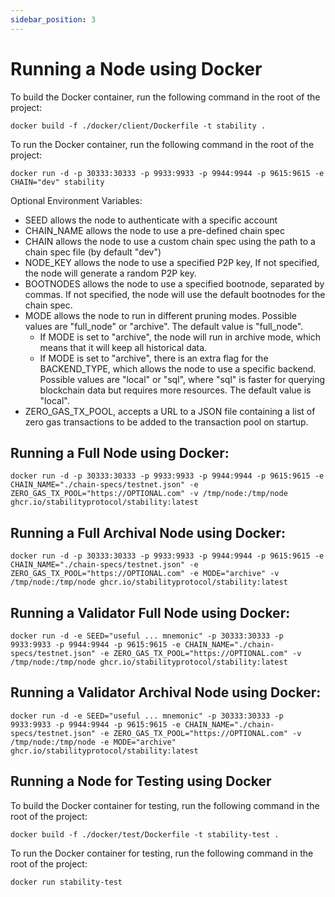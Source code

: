 ```yaml
---
sidebar_position: 3
---
```


# Running a Node using Docker

To build the Docker container, run the following command in the root of the project:

```
docker build -f ./docker/client/Dockerfile -t stability .
```

To run the Docker container, run the following command in the root of the project:

```
docker run -d -p 30333:30333 -p 9933:9933 -p 9944:9944 -p 9615:9615 -e CHAIN="dev" stability
```

Optional Environment Variables:

- SEED allows the node to authenticate with a specific account
- CHAIN_NAME allows the node to use a pre-defined chain spec
- CHAIN allows the node to use a custom chain spec using the path to a chain spec file (by default "dev")
- NODE_KEY allows the node to use a specified P2P key, If not specified, the node will generate a random P2P key.
- BOOTNODES allows the node to use a specified bootnode, separated by commas. If not specified, the node will use the default bootnodes for the chain spec.
- MODE allows the node to run in different pruning modes. Possible values are "full_node" or "archive". The default value is "full_node".
  - If MODE is set to "archive", the node will run in archive mode, which means that it will keep all historical data.
  - If MODE is set to "archive", there is an extra flag for the BACKEND_TYPE, which allows the node to use a specific backend. Possible values are "local" or "sql", where "sql" is faster for querying blockchain data but requires more resources. The default value is "local".
- ZERO_GAS_TX_POOL, accepts a URL to a JSON file containing a list of zero gas transactions to be added to the transaction pool on startup.

## Running a Full Node using Docker:

```
docker run -d -p 30333:30333 -p 9933:9933 -p 9944:9944 -p 9615:9615 -e CHAIN_NAME="./chain-specs/testnet.json" -e ZERO_GAS_TX_POOL="https://OPTIONAL.com" -v /tmp/node:/tmp/node ghcr.io/stabilityprotocol/stability:latest
```

## Running a Full Archival Node using Docker:

```
docker run -d -p 30333:30333 -p 9933:9933 -p 9944:9944 -p 9615:9615 -e CHAIN_NAME="./chain-specs/testnet.json" -e ZERO_GAS_TX_POOL="https://OPTIONAL.com" -e MODE="archive" -v /tmp/node:/tmp/node ghcr.io/stabilityprotocol/stability:latest
```

## Running a Validator Full Node using Docker:

```
docker run -d -e SEED="useful ... mnemonic" -p 30333:30333 -p 9933:9933 -p 9944:9944 -p 9615:9615 -e CHAIN_NAME="./chain-specs/testnet.json" -e ZERO_GAS_TX_POOL="https://OPTIONAL.com" -v /tmp/node:/tmp/node ghcr.io/stabilityprotocol/stability:latest
```

## Running a Validator Archival Node using Docker:

```
docker run -d -e SEED="useful ... mnemonic" -p 30333:30333 -p 9933:9933 -p 9944:9944 -p 9615:9615 -e CHAIN_NAME="./chain-specs/testnet.json" -e ZERO_GAS_TX_POOL="https://OPTIONAL.com" -v /tmp/node:/tmp/node -e MODE="archive" ghcr.io/stabilityprotocol/stability:latest
```

## Running a Node for Testing using Docker

To build the Docker container for testing, run the following command in the root of the project:

```
docker build -f ./docker/test/Dockerfile -t stability-test .
```

To run the Docker container for testing, run the following command in the root of the project:

```
docker run stability-test
```
